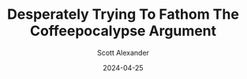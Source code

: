 ---
layout: podcast
title: "Desperately Trying To Fathom The Coffeepocalypse Argument"
author: Scott Alexander
description: https://www.astralcodexten.com/p/desperately-trying-to-fathom-the
date: 2024-04-25
length: 3250509
duration: 812
guid: desperately-trying-to-fathom-the
---